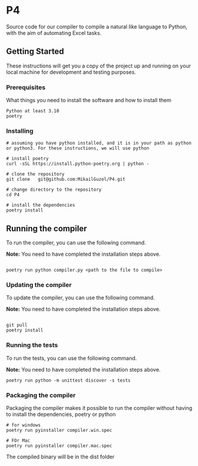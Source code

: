 # P4

Source code for our compiler to compile a natural like language to Python, with the aim of automating Excel tasks.

## Getting Started

These instructions will get you a copy of the project up and running on your local machine for development and testing purposes.

### Prerequisites

What things you need to install the software and how to install them

```
Python at least 3.10
poetry
```

### Installing


```
# assuming you have python installed, and it is in your path as python or python3. For these instructions, we will use python

# install poetry
curl -sSL https://install.python-poetry.org | python -

# clone the repository
git clone	git@github.com:MikailGuzel/P4.git

# change directory to the repository
cd P4

# install the dependencies
poetry install
```

## Running the compiler

To run the compiler, you can use the following command.

**Note:** You need to have completed the installation steps above.

```

poetry run python compiler.py <path to the file to compile>

```

### Updating the compiler

To update the compiler, you can use the following command.

**Note:** You need to have completed the installation steps above.

```

git pull
poetry install

```

### Running the tests

To run the tests, you can use the following command.

**Note:** You need to have completed the installation steps above.

```
poetry run python -m unittest discover -s tests

```

### Packaging the compiler

Packaging the compiler makes it possible to run the compiler without having to install the dependencies, poetry or python

```
# for windows
poetry run pyinstaller compiler.win.spec

# FOr Mac
poetry run pyinstaller compiler.mac.spec

```

The compiled binary will be in the dist folder